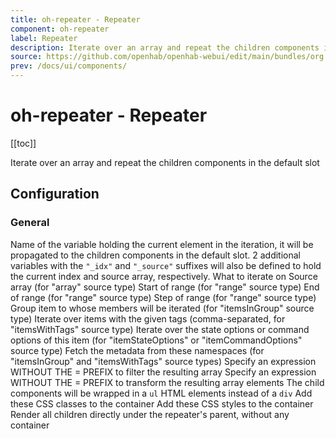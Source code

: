 ```yaml
---
title: oh-repeater - Repeater
component: oh-repeater
label: Repeater
description: Iterate over an array and repeat the children components in the default slot
source: https://github.com/openhab/openhab-webui/edit/main/bundles/org.openhab.ui/doc/components/oh-repeater.md
prev: /docs/ui/components/
---
```


# oh-repeater - Repeater

<!-- Put a screenshot here if relevant:
![](./images/oh-repeater/header.jpg)
-->

[[toc]]

<!-- Note: you can overwrite the definition-provided description and add your own intro/additional sections instead -->
<!-- DO NOT REMOVE the following comments if you intend to keep the definition-provided description -->
<!-- GENERATED componentDescription -->
Iterate over an array and repeat the children components in the default slot
<!-- GENERATED /componentDescription -->

## Configuration

<!-- DO NOT REMOVE the following comments -->
<!-- GENERATED props -->
### General
<div class="props">
<PropGroup label="General">
<PropBlock type="TEXT" name="for" label="Current element variable">
  <PropDescription>
    Name of the variable holding the current element in the iteration, it will be propagated to the children components in the default slot. 2 additional variables with the <code>"_idx"</code> and <code>"_source"</code> suffixes will also be defined to hold the current index and source array, respectively.
  </PropDescription>
</PropBlock>
<PropBlock type="TEXT" name="sourceType" label="Source type">
  <PropDescription>
    What to iterate on
  </PropDescription>
  <PropOptions>
    <PropOption value="array" label="Array (default) in the &quot;in&quot; parameter" />
    <PropOption value="range" label="Range of integers defined by &quot;rangeStart&quot;, &quot;rangeStop&quot;, &quot;rangeStep&quot;" />
    <PropOption value="itemsInGroup" label="Member of the group defined in the &quot;groupItem&quot; parameter" />
    <PropOption value="itemsWithTags" label="Items with tags in the &quot;itemTags&quot; parameter" />
    <PropOption value="itemStateOptions" label="State options of the item specified in &quot;itemOptions&quot;" />
    <PropOption value="itemCommandOptions" label="Command options of the item specified in &quot;itemOptions&quot;" />
  </PropOptions>
</PropBlock>
<PropBlock type="TEXT" name="in" label="Source array">
  <PropDescription>
    Source array (for "array" source type)
  </PropDescription>
</PropBlock>
<PropBlock type="INTEGER" name="rangeStart" label="Range Start">
  <PropDescription>
    Start of range (for "range" source type)
  </PropDescription>
</PropBlock>
<PropBlock type="INTEGER" name="rangeStop" label="Range Stop">
  <PropDescription>
    End of range (for "range" source type)
  </PropDescription>
</PropBlock>
<PropBlock type="INTEGER" name="rangeStep" label="Range Step">
  <PropDescription>
    Step of range (for "range" source type)
  </PropDescription>
</PropBlock>
<PropBlock type="TEXT" name="groupItem" label="Group Item" context="item">
  <PropDescription>
    Group item to whose members will be iterated (for "itemsInGroup" source type)
  </PropDescription>
</PropBlock>
<PropBlock type="TEXT" name="itemTags" label="Item Tags">
  <PropDescription>
    Iterate over items with the given tags (comma-separated, for "itemsWithTags" source type)
  </PropDescription>
</PropBlock>
<PropBlock type="TEXT" name="itemOptions" label="Item with Options">
  <PropDescription>
    Iterate over the state options or command options of this item (for "itemStateOptions" or "itemCommandOptions" source type)
  </PropDescription>
</PropBlock>
<PropBlock type="TEXT" name="fetchMetadata" label="Fetch Item Metadata Namespaces">
  <PropDescription>
    Fetch the metadata from these namespaces (for "itemsInGroup" and "itemsWithTags" source types)
  </PropDescription>
</PropBlock>
<PropBlock type="TEXT" name="filter" label="Filter expression">
  <PropDescription>
    Specify an expression WITHOUT THE = PREFIX to filter the resulting array
  </PropDescription>
</PropBlock>
<PropBlock type="TEXT" name="map" label="Map expression">
  <PropDescription>
    Specify an expression WITHOUT THE = PREFIX to transform the resulting array elements
  </PropDescription>
</PropBlock>
<PropBlock type="BOOLEAN" name="listContainer" label="List container">
  <PropDescription>
    The child components will be wrapped in a <code>ul</code> HTML elements instead of a <code>div</code>
  </PropDescription>
</PropBlock>
<PropBlock type="TEXT" name="containerClasses" label="Classes of the container">
  <PropDescription>
    Add these CSS classes to the container
  </PropDescription>
</PropBlock>
<PropBlock type="TEXT" name="containerStyle" label="Styles of the container">
  <PropDescription>
    Add these CSS styles to the container
  </PropDescription>
</PropBlock>
<PropBlock type="BOOLEAN" name="fragment" label="No container (fragment)">
  <PropDescription>
    Render all children directly under the repeater's parent, without any container
  </PropDescription>
</PropBlock>
</PropGroup>
</div>


<!-- GENERATED /props -->

<!-- If applicable describe how properties are forwarded to a underlying component from Framework7, ECharts, etc.:
### Inherited Properties

-->

<!-- If applicable describe the slots recognized by the component and what they represent:
### Slots

#### `default`

The contents of the oh-repeater.

-->

<!-- Add as many examples as desired - put the YAML in a details container when it becomes too long (~150/200+ lines):
## Examples

### Example 1

![](./images/oh-repeater/example1.jpg)

```yaml
component: oh-repeater
config:
  prop1: value1
  prop2: value2
```

### Example 2

![](./images/oh-repeater/example2.jpg)

::: details YAML
```yaml
component: oh-repeater
config:
  prop1: value1
  prop2: value2
slots
```
:::

-->

<!-- Try to clean up URLs to the forum (https://community.openhab.org/t/<threadID>[/<postID>] should suffice)
## Community Resources

- [Community Post 1](https://community.openhab.org/t/12345)
- [Community Post 2](https://community.openhab.org/t/23456)
-->
